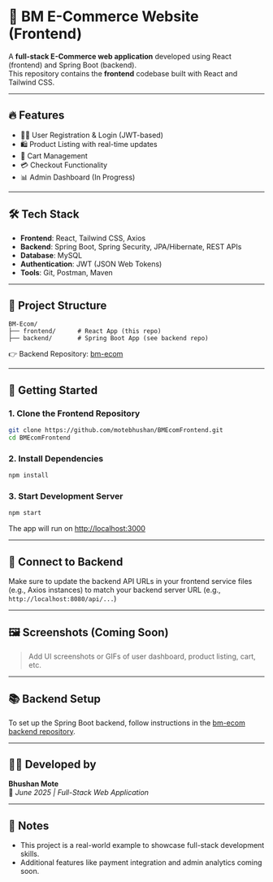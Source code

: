 # 🛒 BM E-Commerce Website (Frontend)

A **full-stack E-Commerce web application** developed using React (frontend) and Spring Boot (backend).  
This repository contains the **frontend** codebase built with React and Tailwind CSS.

---

## 🔥 Features

- 🧑‍💻 User Registration & Login (JWT-based)
- 🛍️ Product Listing with real-time updates
- 🛒 Cart Management
- 💳 Checkout Functionality
- 📊 Admin Dashboard (In Progress)

---

## 🛠 Tech Stack

- **Frontend**: React, Tailwind CSS, Axios
- **Backend**: Spring Boot, Spring Security, JPA/Hibernate, REST APIs
- **Database**: MySQL
- **Authentication**: JWT (JSON Web Tokens)
- **Tools**: Git, Postman, Maven

---

## 📁 Project Structure

```
BM-Ecom/
├── frontend/      # React App (this repo)
├── backend/       # Spring Boot App (see backend repo)
```

👉 Backend Repository: [bm-ecom](https://github.com/motebhushan/bm-ecom)

---

## 🚀 Getting Started

### 1. Clone the Frontend Repository

```bash
git clone https://github.com/motebhushan/BMEcomFrontend.git
cd BMEcomFrontend
```

### 2. Install Dependencies

```bash
npm install
```

### 3. Start Development Server

```bash
npm start
```

The app will run on [http://localhost:3000](http://localhost:3000)

---

## 🔌 Connect to Backend

Make sure to update the backend API URLs in your frontend service files (e.g., Axios instances) to match your backend server URL (e.g., `http://localhost:8080/api/...`)

---

## 🖼️ Screenshots (Coming Soon)

> Add UI screenshots or GIFs of user dashboard, product listing, cart, etc.

---

## 📚 Backend Setup

To set up the Spring Boot backend, follow instructions in the [bm-ecom backend repository](https://github.com/motebhushan/bm-ecom).

---

## 👨‍💻 Developed by

**Bhushan Mote**  
📅 *June 2025 | Full-Stack Web Application*

---

## 📌 Notes

- This project is a real-world example to showcase full-stack development skills.
- Additional features like payment integration and admin analytics coming soon.
